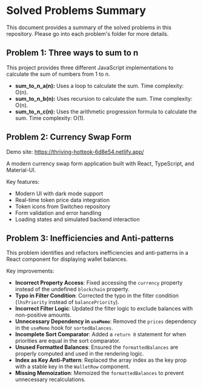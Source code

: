 # Solved Problems Summary

This document provides a summary of the solved problems in this repository.
Please go into each problem's folder for more details.

## Problem 1: Three ways to sum to n

This project provides three different JavaScript implementations to calculate the sum of numbers from 1 to n.

*   **sum\_to\_n\_a(n):** Uses a loop to calculate the sum. Time complexity: O(n).
*   **sum\_to\_n\_b(n):** Uses recursion to calculate the sum. Time complexity: O(n).
*   **sum\_to\_n\_c(n):** Uses the arithmetic progression formula to calculate the sum. Time complexity: O(1).

## Problem 2: Currency Swap Form

Demo site: https://thriving-hotteok-6d8e54.netlify.app/

A modern currency swap form application built with React, TypeScript, and Material-UI.

Key features:

*   Modern UI with dark mode support
*   Real-time token price data integration
*   Token icons from Switcheo repository
*   Form validation and error handling
*   Loading states and simulated backend interaction

## Problem 3: Inefficiencies and Anti-patterns

This problem identifies and refactors inefficiencies and anti-patterns in a React component for displaying wallet balances.

Key improvements:

*   **Incorrect Property Access**: Fixed accessing the `currency` property instead of the undefined `blockchain` property.
*   **Typo in Filter Condition**: Corrected the typo in the filter condition (`lhsPriority` instead of `balancePriority`).
*   **Incorrect Filter Logic**: Updated the filter logic to exclude balances with non-positive amounts.
*   **Unnecessary Dependency in `useMemo`**: Removed the `prices` dependency in the `useMemo` hook for `sortedBalances`.
*   **Incomplete Sort Comparator**: Added a `return 0` statement for when priorities are equal in the sort comparator.
*   **Unused Formatted Balances**: Ensured the `formattedBalances` are properly computed and used in the rendering logic.
*   **Index as Key Anti-Pattern**: Replaced the array index as the key prop with a stable key in the `WalletRow` component.
*   **Missing Memoization**: Memoized the `formattedBalances` to prevent unnecessary recalculations.